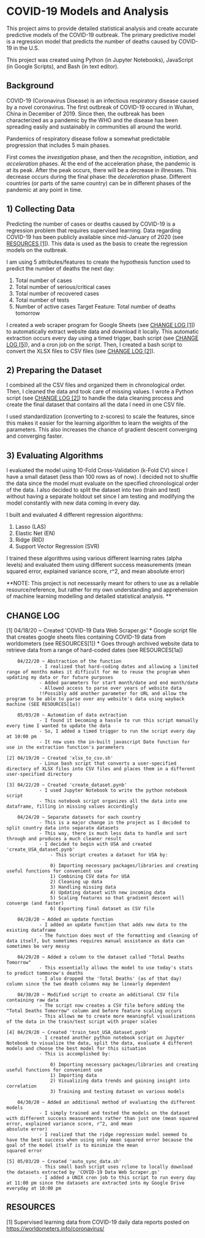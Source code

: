 # COVID-19 Models and Analysis
This project aims to provide detailed statistical analysis and create accurate predictive models of the COVID-19 outbreak. The primary predictive model is a regression model that predicts the number of deaths caused by COVID-19 in the U.S. 

This project was created using Python (in Jupyter Notebooks), JavaScript (in Google Scripts), and Bash (in text editor).

## Background
COVID-19 (Coronavirus Disease) is an infectious respiratory disease caused by a novel coronavirus. The first outbreak of COVID-19 occured in Wuhan, China in December of 2019. Since then, the outbreak has been characterized as a pandemic by the WHO and the disease has been spreading easily and sustainably in communities all around the world. 

Pandemics of respiratory disease follow a somewhat predictable progression that includes 5 main phases. 

First comes the *investigation* phase, and then the *recognition*, *initiation*, and *acceleration* phases. At the end of the acceleration phase, the pandemic is at its peak. After the peak occurs, there will be a decrease in illnesses. This decrease occurs during the final phase: the *deceleration* phase. Different countries (or parts of the same country) can be in different phases of the pandemic at any point in time.

## 1) Collecting Data
Predicting the number of cases or deaths caused by COVID-19 is a regression problem that requires supervised learning. Data regarding COVID-19 has been publicly available since mid-January of 2020 (see [RESOURCES \[1\]](#resources)). This data is used as the basis to create the regression models on the outbreak. 

I am using 5 attributes/features to create the hypothesis function used to predict the number of deaths the next day:
  1. Total number of cases
  2. Total number of serious/critical cases
  3. Total number of recovered cases
  4. Total number of tests
  5. Number of active cases
  Target Feature: Total number of deaths tomorrow
  
I created a web scraper program for Google Sheets (see [CHANGE LOG \[1\]](#change-log)) to automatically extract website data and download it locally. This automatic extraction occurs every day using a timed trigger, bash script (see [CHANGE LOG \[5\]](#change-log)), and a cron job on the script. Then, I created a bash script to convert the XLSX files to CSV files (see [CHANGE LOG \[2\]](#change-log)).

## 2) Preparing the Dataset
I combined all the CSV files and organized them in chronological order. Then, I cleaned the data and took care of missing values. I wrote a Python script (see [CHANGE LOG \[2\]](#change-log)) to handle the data cleaning process and create the final dataset that contains all the data I need in one CSV file. 

I used standardization (converting to z-scores) to scale the features, since this makes it easier for the learning algorithm to learn the weights of the parameters. This also increases the chance of gradient descent converging and converging faster.

## 3) Evaluating Algorithms
I evaluated the model using 10-Fold Cross-Validation (k-Fold CV) since I have a small dataset (less than 100 rows as of now). I decided not to shuffle the data since the model must evaluate on the specified chronological order of the data. I also decided to split the dataset into two (train and test) without having a separate holdout set since I am testing and modifying the model constantly with new data coming in every day.

I built and evaluated 4 different regression algorithms:
  1. Lasso (LAS)
  2. Elastic Net (EN)
  3. Ridge (RID)
  4. Support Vector Regression (SVR)
  
I trained these algorithms using various different learning rates (alpha levels) and evaluated them using different success measurements (mean squared error, explained variance score, r^2, and mean absolute error)

















**NOTE: This project is not necessarily meant for others to use as a reliable resource/reference, but rather for my own understanding and apprehension of machine learning modelling and detailed statistical analysis. **

## CHANGE LOG
[1] 04/18/20 ~ Created 'COVID-19 Data Web Scraper.gs'
				* Google script file that creates google sheets files containing COVID-19 data from worldometers (see RESOURCES[1])
				* Goes through archived website data to retrieve data from a range of hard-coded dates (see RESOURCES[1a])

		04/22/20 ~ Abstraction of the function
				- I realized that hard-coding dates and allowing a limited range of months makes it difficult for me to reuse the program when updating my data or for future purposes
				- Added parameters for start month/date and end month/date
				- Allowed access to parse over years of website data
				!!Possibly add another parameter for URL and allow the program to be able to parse over any website's data using wayback machine (SEE RESOURCES[1a])

		05/03/20 ~ Automation of data extraction
				- I found it becoming a hassle to run this script manually every time I wanted to update the data
				- So, I added a timed trigger to run the script every day at 10:00 pm
				- It now uses the in-built javascript Date function for use in the extraction function's parameters 

	[2] 04/19/20 ~ Created 'xlsx_to_csv.sh'
				- Linux bash script that converts a user-specified directory of XLSX files into CSV files and places them in a different user-specified directory

	[3] 04/22/20 ~ Created 'create_dataset.pynb'
				- I used Jupyter Notebook to write the python notebook script
				- This notebook script organizes all the data into one dataframe, filling in missing values accordingly

		04/24/20 ~ Separate datasets for each country
				- This is a major change in the project as I decided to split country data into separate datasets
				- This way, there is much less data to handle and sort through and produces a much cleaner result
				- I decided to begin with USA and created 'create_USA_dataset.pynb'
					- This script creates a dataset for USA by:

					0) Importing necessary packages/libraries and creating useful functions for convenient use 
					1) Combining CSV data for USA
					2) Cleaning up data
					3) Handling missing data
					4) Updating dataset with new incoming data
					5) Scaling features so that gradient descent will converge (and faster)
					6) Exporting final dataset as CSV file

		04/28/20 ~ Added an update function
				- I added an update function that adds new data to the existing dataframe
				- The function does most of the formatting and cleaning of data itself, but sometimes requires manual assistance as data can sometimes be very messy

		04/29/20 ~ Added a column to the dataset called "Total Deaths Tomorrow"
				- This essentially allows the model to use today's stats to predict tommorow's deaths
				- I also dropped the 'Total Deaths' (as of that day) column since the two death columns may be linearly dependent

		04/30/20 ~ Modified script to create an additional CSV file containing raw data
				- The script now creates a CSV file before adding the "Total Deaths Tomorrow" column and before feature scaling occurs
				- This allows me to create more meaningful visualizations of the data in the train/test script with proper scales

	[4] 04/29/20 ~ Created 'train_test_USA_dataset.pynb'
				- I created another python notebook script on Jupyter Notebook to visualize the data, split the data, evaluate 4 different models and choose the best model for this situation
				- This is accomplished by:

					0) Importing necessary packages/libraries and creating useful functions for convenient use 
					1) Importing data
					2) Visualizing data trends and gaining insight into correlation
					3) Training and testing dataset on various models

		04/30/20 ~ Added an additional method of evaluating the different models
				- I simply trained and tested the models on the dataset with different success measurements rather than just one (mean squared error, explained variance score, r^2, and mean 					absolute error)
				- I realized that the ridge regression model seemed to have the best success when using only mean squared error because the goal of the model itself is to minimize the mean 					squared error

	[5] 05/03/20 ~ Created 'auto_sync_data.sh'
				- This small bash script uses rclone to locally download the datasets extracted by 'COVID-19 Data Web Scraper.gs'
				- I added a UNIX cron job to this script to run every day at 11:00 pm since the datasets are extracted into my Google Drive everyday at 10:00 pm



## RESOURCES
[1] Supervised learning data from COVID-19 daily data reports posted on https://worldometers.info/coronavirus/
